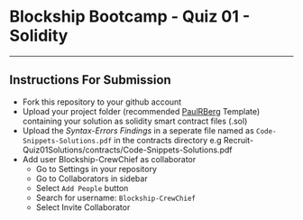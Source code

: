 # Blockship Bootcamp - Quiz 01 - Solidity
- - - - 

## Instructions For Submission
* Fork this repository to your github account
* Upload your project folder (recommended [PaulRBerg](http://https://github.com/paulrberg/solidity-template/ "Paul Berg Solidity Template") Template) containing your solution as solidity smart contract files (.sol)
* Upload the _Syntax-Errors Findings_ in a seperate file named as `Code-Snippets-Solutions.pdf` in the contracts directory 
   e.g Recruit-Quiz01Solutions/contracts/Code-Snippets-Solutions.pdf
* Add user Blockship-CrewChief as collaborator 
    * Go to Settings in your repository
    * Go to Collaborators in sidebar
    * Select `Add People` button
    * Search for username: `Blockship-CrewChief`
    * Select Invite Collaborator
